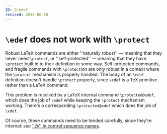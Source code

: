 ```yaml
---
ID: Q-edef
revised: 2014-06-10
---
```

# `\edef` does not work with `\protect`

Robust LaTeX commands are either ''naturally robust''&nbsp;&mdash; meaning that
they never need `\protect`, or ''self-protected''&nbsp;&mdash; meaning that
they have `\protect` built in to their definition in some
way.  Self-protected commands, and fragile commands with
`\protect`ion are only robust in a context where the `\protect`
mechanism is properly handled.  The body of an `\edef` definition
doesn't handle `\protect` properly, since `\edef` is a TeX
primitive rather than a LaTeX command.

This problem is resolved by a LaTeX internal command
`\protected@edef`, which does the job of `\edef` while keeping the
`\protect` mechanism working.  There's a corresponding
`\protected@xdef` which does the job of `\xdef`.

Of course, these commands need to be tended carefully, since they're
internal: see [''@'' in control sequence names](FAQ-atsigns.md).

